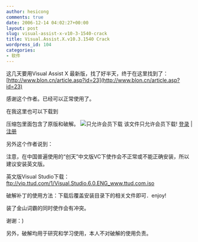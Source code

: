 ```yaml
---
author: hesicong
comments: true
date: 2006-12-14 04:02:27+00:00
layout: post
slug: visual-assist-x-v10-3-1540-crack
title: Visual.Assist.X.v10.3.1540 Crack
wordpress_id: 104
categories:
- 软件
---
```



这几天要用Visual Assist X 最新版，找了好半天，终于在这里找到了：
[http://www.blon.cn/article.asp?id=23](http://www.blon.cn/article.asp?id=23)

感谢这个作者。已经可以正常使用了。

在我这里也可以下载到

压缩包里面包含了原版和破解。
![只允许会员下载](images/download.gif) 该文件只允许会员下载! [登录](login.asp) | [注册](register.asp)

另外这个作者说到：

注意，在中国普遍使用的“创天”中文版VC下使作会不正常或不能正确安装，所以建议安装英文版。

英文版Visual Studio下载：ftp://vip.ttud.com/1/Visual.Studio.6.0.ENG_www.ttud.com.iso

破解补丁的使用方法：下载后覆盖安装目录下的相关文件即可．enjoy!

装了金山词霸的同时使作会有冲突。

谢谢：)

另外，破解均用于研究和学习使用，本人不对破解的使用负责。
